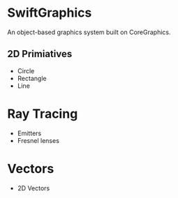 # SwiftGraphics

An object-based graphics system built on CoreGraphics. 

## 2D Primiatives

- Circle
- Rectangle
- Line

# Ray Tracing

- Emitters
- Fresnel lenses

# Vectors

- 2D Vectors